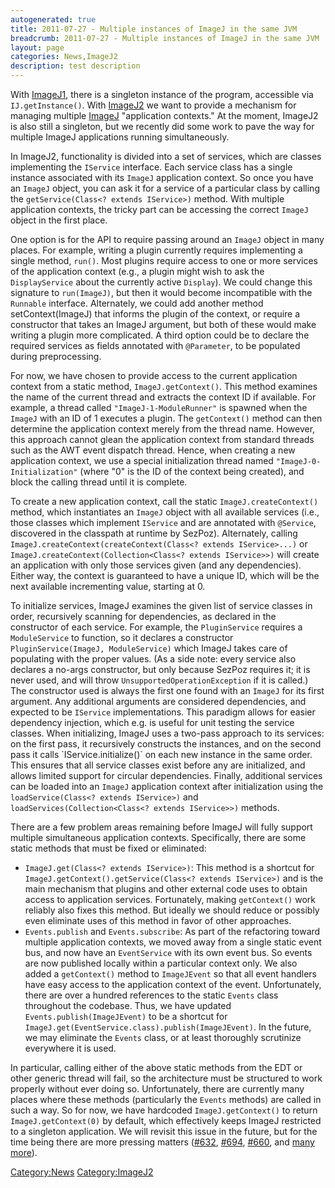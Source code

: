 ```yaml
---
autogenerated: true
title: 2011-07-27 - Multiple instances of ImageJ in the same JVM
breadcrumb: 2011-07-27 - Multiple instances of ImageJ in the same JVM
layout: page
categories: News,ImageJ2
description: test description
---
```


With [ImageJ1](ImageJ1 "wikilink"), there is a singleton instance of the program, accessible via `IJ.getInstance()`. With [ImageJ2](ImageJ2 "wikilink") we want to provide a mechanism for managing multiple [ImageJ](ImageJ "wikilink") "application contexts." At the moment, ImageJ2 is also still a singleton, but we recently did some work to pave the way for multiple ImageJ applications running simultaneously.

In ImageJ2, functionality is divided into a set of services, which are classes implementing the `IService` interface. Each service class has a single instance associated with its `ImageJ` application context. So once you have an `ImageJ` object, you can ask it for a service of a particular class by calling the `getService(Class<? extends IService>)` method. With multiple application contexts, the tricky part can be accessing the correct `ImageJ` object in the first place.

One option is for the API to require passing around an `ImageJ` object in many places. For example, writing a plugin currently requires implementing a single method, `run()`. Most plugins require access to one or more services of the application context (e.g., a plugin might wish to ask the `DisplayService` about the currently active `Display`). We could change this signature to `run(ImageJ)`, but then it would become incompatible with the `Runnable` interface. Alternately, we could add another method setContext(ImageJ) that informs the plugin of the context, or require a constructor that takes an ImageJ argument, but both of these would make writing a plugin more complicated. A third option could be to declare the required services as fields annotated with `@Parameter`, to be populated during preprocessing.

For now, we have chosen to provide access to the current application context from a static method, `ImageJ.getContext()`. This method examines the name of the current thread and extracts the context ID if available. For example, a thread called `"ImageJ-1-ModuleRunner"` is spawned when the `ImageJ` with an ID of 1 executes a plugin. The `getContext()` method can then determine the application context merely from the thread name. However, this approach cannot glean the application context from standard threads such as the AWT event dispatch thread. Hence, when creating a new application context, we use a special initialization thread named `"ImageJ-0-Initialization"` (where "0" is the ID of the context being created), and block the calling thread until it is complete.

To create a new application context, call the static `ImageJ.createContext()` method, which instantiates an `ImageJ` object with all available services (i.e., those classes which implement `IService` and are annotated with `@Service`, discovered in the classpath at runtime by SezPoz). Alternately, calling `ImageJ.createContext(createContext(Class<? extends IService>...)` or `ImageJ.createContext(Collection<Class<? extends IService>>)` will create an application with only those services given (and any dependencies). Either way, the context is guaranteed to have a unique ID, which will be the next available incrementing value, starting at 0.

To initialize services, ImageJ examines the given list of service classes in order, recursively scanning for dependencies, as declared in the constructor of each service. For example, the `PluginService` requires a `ModuleService` to function, so it declares a constructor `PluginService(ImageJ, ModuleService)` which ImageJ takes care of populating with the proper values. (As a side note: every service also declares a no-args constructor, but only because SezPoz requires it; it is never used, and will throw `UnsupportedOperationException` if it is called.) The constructor used is always the first one found with an `ImageJ` for its first argument. Any additional arguments are considered dependencies, and expected to be `IService` implementations. This paradigm allows for easier dependency injection, which e.g. is useful for unit testing the service classes. When initializing, ImageJ uses a two-pass approach to its services: on the first pass, it recursively constructs the instances, and on the second pass it calls \`IService.initialize()\` on each new instance in the same order. This ensures that all service classes exist before any are initialized, and allows limited support for circular dependencies. Finally, additional services can be loaded into an `ImageJ` application context after initialization using the `loadService(Class<? extends IService>)` and `loadServices(Collection<Class<? extends IService>>)` methods.

There are a few problem areas remaining before ImageJ will fully support multiple simultaneous application contexts. Specifically, there are some static methods that must be fixed or eliminated:

  - `ImageJ.get(Class<? extends IService>)`: This method is a shortcut for `ImageJ.getContext().getService(Class<? extends IService>)` and is the main mechanism that plugins and other external code uses to obtain access to application services. Fortunately, making `getContext()` work reliably also fixes this method. But ideally we should reduce or possibly even eliminate uses of this method in favor of other approaches.
  - `Events.publish` and `Events.subscribe`: As part of the refactoring toward multiple application contexts, we moved away from a single static event bus, and now have an `EventService` with its own event bus. So events are now published locally within a particular context only. We also added a `getContext()` method to `ImageJEvent` so that all event handlers have easy access to the application context of the event. Unfortunately, there are over a hundred references to the static `Events` class throughout the codebase. Thus, we have updated `Events.publish(ImageJEvent)` to be a shortcut for `ImageJ.get(EventService.class).publish(ImageJEvent)`. In the future, we may eliminate the `Events` class, or at least thoroughly scrutinize everywhere it is used.

In particular, calling either of the above static methods from the EDT or other generic thread will fail, so the architecture must be structured to work properly without ever doing so. Unfortunately, there are currently many places where these methods (particularly the `Events` methods) are called in such a way. So for now, we have hardcoded `ImageJ.getContext()` to return `ImageJ.getContext(0)` by default, which effectively keeps ImageJ restricted to a singleton application. We will revisit this issue in the future, but for the time being there are more pressing matters ([\#632](http://trac.imagej.net/ticket/632), [\#694](http://trac.imagej.net/ticket/694), [\#660](http://trac.imagej.net/ticket/660), and [many more](http://trac.imagej.net/query?status=accepted&status=assigned&status=new&status=reopened&group=milestone&col=id&col=summary&col=type&col=priority&col=milestone&col=component&order=priority)).

[Category:News](Category_News "wikilink") [Category:ImageJ2](Category_ImageJ2 "wikilink")
